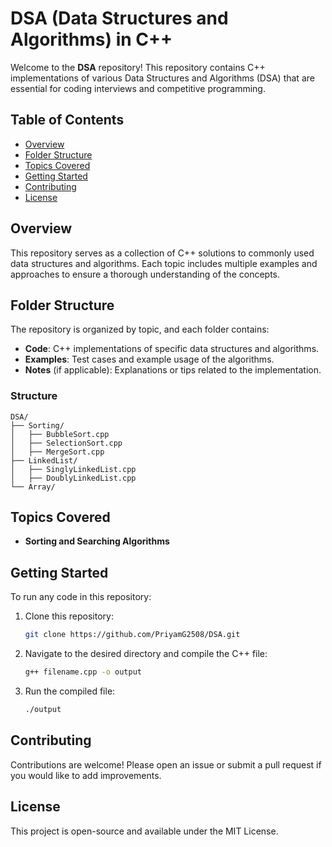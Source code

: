 # DSA (Data Structures and Algorithms) in C++

Welcome to the **DSA** repository! This repository contains C++ implementations of various Data Structures and Algorithms (DSA) that are essential for coding interviews and competitive programming.

## Table of Contents

- [Overview](#overview)
- [Folder Structure](#folder-structure)
- [Topics Covered](#topics-covered)
- [Getting Started](#getting-started)
- [Contributing](#contributing)
- [License](#license)

## Overview

This repository serves as a collection of C++ solutions to commonly used data structures and algorithms. Each topic includes multiple examples and approaches to ensure a thorough understanding of the concepts.

## Folder Structure

The repository is organized by topic, and each folder contains:

- **Code**: C++ implementations of specific data structures and algorithms.
- **Examples**: Test cases and example usage of the algorithms.
- **Notes** (if applicable): Explanations or tips related to the implementation.

### Structure

```plaintext
DSA/
├── Sorting/
│   ├── BubbleSort.cpp
│   ├── SelectionSort.cpp
│   ├── MergeSort.cpp
├── LinkedList/
│   ├── SinglyLinkedList.cpp
│   ├── DoublyLinkedList.cpp
└── Array/
```

## Topics Covered

- **Sorting and Searching Algorithms**

## Getting Started

To run any code in this repository:

1. Clone this repository:
    ```bash
    git clone https://github.com/PriyamG2508/DSA.git
    ```
2. Navigate to the desired directory and compile the C++ file:
    ```bash
    g++ filename.cpp -o output
    ```
3. Run the compiled file:
    ```bash
    ./output
    ```

## Contributing

Contributions are welcome! Please open an issue or submit a pull request if you would like to add improvements.

## License

This project is open-source and available under the MIT License.
